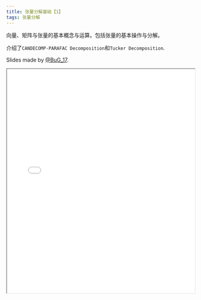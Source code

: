 ```yaml
---
title: 张量分解基础【1】
tags: 张量分解
---
```



向量、矩阵与张量的基本概念与运算。包括张量的基本操作与分解。

介绍了`CANDECOMP-PARAFAC Decomposition`和`Tucker Decomposition`.

Slides made by [@BuG_17](https://github.com/17BuGs).

<iframe src="/assets/pdfs/tensor_basic_slides2pdfver.pdf" width="100%" height="600px"></iframe>